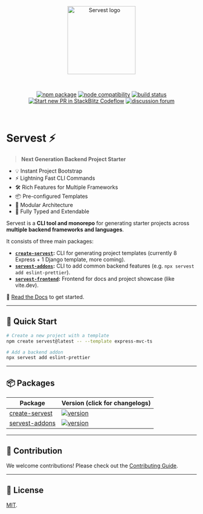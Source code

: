 <p align="center">
  <a href="https://servest.vercel.app" target="_blank" rel="noopener noreferrer">
      <img width="180" src="https://github.com/dev-rashedin/servest/blob/main/app/public/logo.svg" alt="Servest logo">
  </a>
</p>
<br/>
<p align="center">
  <a href="https://npmjs.com/package/servest"><img src="https://img.shields.io/npm/v/servest.svg" alt="npm package"></a>
  <a href="https://nodejs.org/en/about/previous-releases"><img src="https://img.shields.io/node/v/servest.svg" alt="node compatibility"></a>
  <a href="https://github.com/dev-rashedin/servest/actions/workflows/ci.yml"><img src="https://github.com/dev-rashedin/servest/actions/workflows/ci.yml/badge.svg?branch=main" alt="build status"></a>
  <a href="https://pr.new/dev-rashedin/servest"><img src="https://developer.stackblitz.com/img/start_pr_dark_small.svg" alt="Start new PR in StackBlitz Codeflow"></a>
  <a href="https://github.com/dev-rashedin/servest/discussions"><img src="https://img.shields.io/badge/chat-discussions-blue?style=flat&logo=github" alt="discussion forum"></a>
</p>
<br/>

# Servest ⚡

> **Next Generation Backend Project Starter**

- 💡 Instant Project Bootstrap
- ⚡️ Lightning Fast CLI Commands
- 🛠️ Rich Features for Multiple Frameworks
- 📦 Pre-configured Templates
- 🔩 Modular Architecture
- 🔑 Fully Typed and Extendable

Servest is a **CLI tool and monorepo** for generating starter projects across **multiple backend frameworks and languages**.

It consists of three main packages:

- **[`create-servest`](packages/create-servest):** CLI for generating project templates (currently 8 Express + 1 Django template, more coming).
- **[`servest-addons`](packages/servest-addons):** CLI to add common backend features (e.g. `npx servest add eslint-prettier`).
- **[`servest-frontend`](packages/servest-frontend):** Frontend for docs and project showcase (like vite.dev).

📖 [Read the Docs](https://servest.vercel.app) to get started.

---

## 🚀 Quick Start

```bash
# Create a new project with a template
npm create servest@latest -- --template express-mvc-ts

# Add a backend addon
npx servest add eslint-prettier
```

---

## 📦 Packages

| Package                                   | Version (click for changelogs)                                                                                |
| ----------------------------------------- | :------------------------------------------------------------------------------------------------------------ |
| [create-servest](packages/create-servest) | [![version](https://img.shields.io/npm/v/create-servest.svg?label=%20)](packages/create-servest/CHANGELOG.md) |
| [servest-addons](packages/servest-addons) | [![version](https://img.shields.io/npm/v/servest?label=%20)](packages/servest-addons/CHANGELOG.md)            |

---

## 🤝 Contribution

We welcome contributions! Please check out the [Contributing Guide](CONTRIBUTING.md).

---

## 📜 License

[MIT](LICENSE).

<!-- ## 💖 Sponsors

<p align="center">
  <a target="_blank" href="https://github.com/sponsors/dev-rashedin">
    <img alt="sponsors" src="https://sponsors.github.com/dev-rashedin.svg">
  </a>
</p> -->
